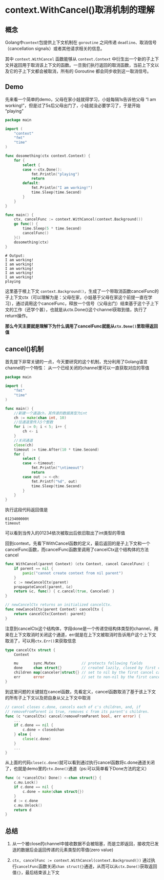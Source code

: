 # context.WithCancel()取消机制的理解

## 概念

Golang中`context`包提供上下文机制在 `goroutine` 之间传递 `deadline`、取消信号（cancellation signals）或者其他请求相关的信息。

其中 `context.WithCancel` 函数能够从 `context.Context` 中衍生出一个新的子上下文并返回用于取消该上下文的函数。一旦我们执行返回的取消函数，当前上下文以及它的子上下文都会被取消，所有的 Goroutine 都会同步收到这一取消信号。

## Demo
先来看一个简单的demo，父母在家小娃就得学习，小娃每隔1s告诉他父母 “I am working!”，但是过了5s后父母出门了，小娃就没必要学习了，于是开始 “playing”

```go
package main

import (
	"context"
	"fmt"
	"time"
)

func dosomething(ctx context.Context) {
	for {
		select {
		case <-ctx.Done():
			fmt.Println("playing")
			return
		default:
			fmt.Println("I am working!")
			time.Sleep(time.Second)
		}
	}
}

func main() {
	ctx, cancelFunc := context.WithCancel(context.Background())
	go func() {
		time.Sleep(5 * time.Second)
		cancelFunc()
	}()
	dosomething(ctx)
}
```

```text
# Output:
I am working!
I am working!
I am working!
I am working!
I am working!
playing
```

这里基于根上下文 `context.Background()`，生成了一个带取消函数cancelFunc的子上下文ctx（可以理解为是：父母在家，小娃基于父母在家这个前提一直在学习），通过调用这个cancelFunc，释放一个信号（父母出门）结束基于这个子上下文的工作（还学个甚），也就是从ctx.Done()这个channel获取到值，执行了return操作。

**那么今天主要就是理解下为什么调用了cancelFunc就能从`ctx.Done()`里取得返回值**

## cancel()机制

首先提下非常关键的一点，今天要研究的这个机制，充分利用了Golang语言channel的一个特性：
从一个已经关闭的channel里可以一直获取对应的零值

```go
package main

import (
	"fmt"
	"time"
)

func main() {
	//新建一个通道ch，其传递的数据类型为int
	ch := make(chan int, 10)
	//往通道里传入5个整数
	for i := 0; i < 5; i++ {
		ch <- i
	}
	//关闭通道
	close(ch)
	timeout := time.After(10 * time.Second)
	for {
		select {
		case <-timeout:
			fmt.Println("\ntimeout")
			return
		case out := <-ch:
			fmt.Printf("%d", out)
			time.Sleep(time.Second)
		}
	}
}
```
执行这段代码返回值是

```text
0123400000t
timeout
```

可以看到当传入的01234依次被取出后依旧取出了int类型的零值

回到context，先看下WithCancel函数的定义，最后返回的是子上下文和一个cancelFunc函数，而cancelFunc函数里调用了cancelCtx这个结构体的方法cancel

```go
func WithCancel(parent Context) (ctx Context, cancel CancelFunc) {
	if parent == nil {
		panic("cannot create context from nil parent")
	}
	c := newCancelCtx(parent)
	propagateCancel(parent, &c)
	return &c, func() { c.cancel(true, Canceled) }
}

// newCancelCtx returns an initialized cancelCtx.
func newCancelCtx(parent Context) cancelCtx {
	return cancelCtx{Context: parent}
}
```

注意到cancelCtx这个结构体，字段done是一个传递空结构体类型的channel，用来在上下文取消时关闭这个通道，err就是在上下文被取消时告诉用户这个上下文取消了，可以用`ctx.Err()`来获取信息

```go
type cancelCtx struct {
	Context

	mu       sync.Mutex            // protects following fields
	done     chan struct{}         // created lazily, closed by first cancel call
	children map[canceler]struct{} // set to nil by the first cancel call
	err      error                 // set to non-nil by the first cancel call
}
```
到这里问题的关键就在cancel函数，先看定义，cancel函数取消了基于该上下文的所有子上下文以及把自身从父上下文中取消

```go
// cancel closes c.done, cancels each of c's children, and, if
// removeFromParent is true, removes c from its parent's children.
func (c *cancelCtx) cancel(removeFromParent bool, err error) {
	...
	if c.done == nil {
		c.done = closedchan
	} else {
		close(c.done)
	}
	...
}
```

从上面的代码`close(c.done)`就可以看到通过执行cancel函数将c.done通道关闭了，也就是demo里的`ctx.Done()`通道（ps:可以简单看下Done方法的定义）

```go
func (c *cancelCtx) Done() <-chan struct{} {
	c.mu.Lock()
	if c.done == nil {
		c.done = make(chan struct{})
	}
	d := c.done
	c.mu.Unlock()
	return d
}
```

## 总结

1. 从一个被close的channel中接收数据不会被阻塞，而是立即返回，接收完已发送的数据后会返回传递的元素类型的零值(zero value)

2. `ctx, cancelFunc := context.WithCancel(context.Background())` 通过执行`cancelFunc`函数关闭`chan struct{}`通道，从而可以从`ctx.Done()`获取返回值`{}`，最后结束该上下文
